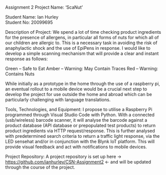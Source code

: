 Assignment 2 Project Name: ‘ScaNut’

Student Name: Ian Hurley   
Student No: 20099695

Description of Project:
We spend a lot of time checking product ingredients for the presence of allergens, in particular all forms of nuts for which all of our children are allergic to. This is a necessary task in avoiding the risk of anaphylactic shock and the use of EpiPens in response.
I would like to develop a simple scanning mechanism that will provide a clear and instant response as follows:

Green – Safe to Eat
Amber – Warning: May Contain Traces
Red – Warning: Contains Nuts

While initially as a prototype in the home through the use of a raspberry pi, an eventual rollout to a mobile device would be a crucial next step to develop the project for use outside the home and abroad which can be particularly challenging with language translations.

Tools, Technologies, and Equipment:
I propose to utilise a Raspberry Pi programmed through Visual Studio Code with Python. With a connected (usb/wireless) barcode scanner, it will analyse the barcode against a product database (API database or prepopulated test products) to return product ingredients via HTTP request/response. This is further analysed with predetermined search criteria to return a traffic light response, via the LED sensehat and/or in conjunction with the Blynk IoT platform.  This will provide visual feedback and act with notifications to mobile devices.

Project Repository:
A project repository is set up here -> https://github.com/ianhurley/CSN-Assignment2 <- and will be updated through the course of the project.